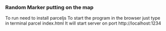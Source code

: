 ### Random Marker putting on the map

To run need to install parceljs
To start the program in the browser just type in terminal parcel index.html
It will start server on port http://localhost:1234
